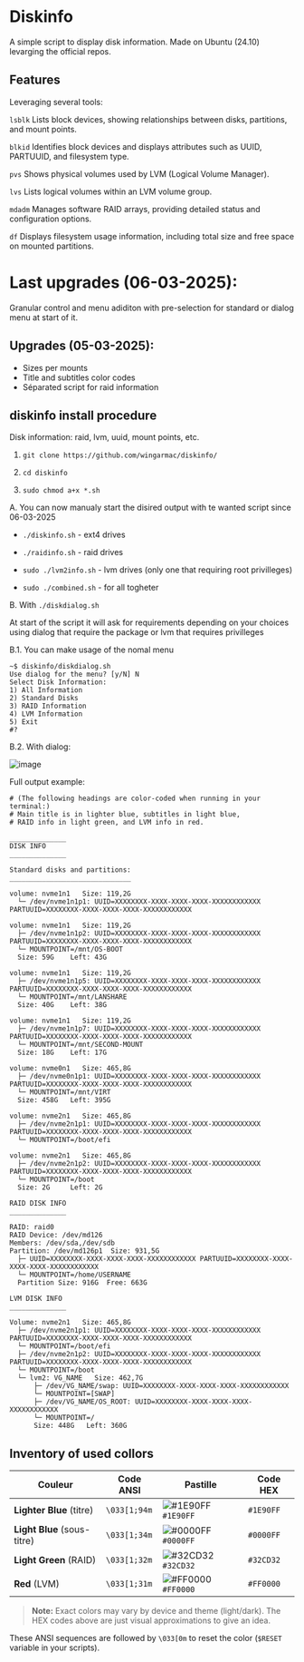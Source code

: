 # Diskinfo

A simple script to display disk information.
Made on Ubuntu (24.10) levarging the official repos.

## Features

Leveraging several tools:

`lsblk` Lists block devices, showing relationships between disks, partitions, and mount points.

`blkid` Identifies block devices and displays attributes such as UUID, PARTUUID, and filesystem type.

`pvs` Shows physical volumes used by LVM (Logical Volume Manager).

`lvs` Lists logical volumes within an LVM volume group.

`mdadm` Manages software RAID arrays, providing detailed status and configuration options.

`df` Displays filesystem usage information, including total size and free space on mounted partitions.

# Last upgrades (06-03-2025):
Granular control and menu adiditon with pre-selection for standard or dialog menu at start of it.

## Upgrades (05-03-2025):
- Sizes per mounts
- Title and subtitles color codes
- Séparated script for raid information


## diskinfo install procedure

Disk information: raid, lvm, uuid, mount points, etc.

1. `git clone https://github.com/wingarmac/diskinfo/`

2. `cd diskinfo`

3. `sudo chmod a+x *.sh`

A. You can now manualy start the disired output with te wanted script since 06-03-2025

- `./diskinfo.sh` - ext4 drives
 
- `./raidinfo.sh` - raid drives

- `sudo ./lvm2info.sh` - lvm drives (only one that requiring root privilleges)

- `sudo ./combined.sh` - for all togheter

B. With `./diskdialog.sh`

At start of the script it will ask for requirements depending on your choices using dialog that require the package or lvm that requires privilleges

B.1. You can make usage of the nomal menu 

```
~$ diskinfo/diskdialog.sh
Use dialog for the menu? [y/N] N
Select Disk Information:
1) All Information
2) Standard Disks
3) RAID Information
4) LVM Information
5) Exit
#? 

```
B.2. With dialog:

![image](https://github.com/user-attachments/assets/5ee558a2-a1e9-43f5-997c-43b1f0c76f30)

Full output example:

```
# (The following headings are color-coded when running in your terminal:)
# Main title is in lighter blue, subtitles in light blue,
# RAID info in light green, and LVM info in red.

______________
DISK INFO
______________

Standard disks and partitions:
______________________________

volume: nvme1n1   Size: 119,2G
  └─ /dev/nvme1n1p1: UUID=XXXXXXXX-XXXX-XXXX-XXXX-XXXXXXXXXXXX PARTUUID=XXXXXXXX-XXXX-XXXX-XXXX-XXXXXXXXXXXX

volume: nvme1n1   Size: 119,2G
  ├─ /dev/nvme1n1p2: UUID=XXXXXXXX-XXXX-XXXX-XXXX-XXXXXXXXXXXX PARTUUID=XXXXXXXX-XXXX-XXXX-XXXX-XXXXXXXXXXXX
  └─ MOUNTPOINT=/mnt/OS-BOOT
  Size: 59G    Left: 43G

volume: nvme1n1   Size: 119,2G
  ├─ /dev/nvme1n1p5: UUID=XXXXXXXX-XXXX-XXXX-XXXX-XXXXXXXXXXXX PARTUUID=XXXXXXXX-XXXX-XXXX-XXXX-XXXXXXXXXXXX
  └─ MOUNTPOINT=/mnt/LANSHARE
  Size: 40G    Left: 38G

volume: nvme1n1   Size: 119,2G
  ├─ /dev/nvme1n1p7: UUID=XXXXXXXX-XXXX-XXXX-XXXX-XXXXXXXXXXXX PARTUUID=XXXXXXXX-XXXX-XXXX-XXXX-XXXXXXXXXXXX
  └─ MOUNTPOINT=/mnt/SECOND-MOUNT
  Size: 18G    Left: 17G

volume: nvme0n1   Size: 465,8G
  ├─ /dev/nvme0n1p1: UUID=XXXXXXXX-XXXX-XXXX-XXXX-XXXXXXXXXXXX PARTUUID=XXXXXXXX-XXXX-XXXX-XXXX-XXXXXXXXXXXX
  └─ MOUNTPOINT=/mnt/VIRT
  Size: 458G   Left: 395G

volume: nvme2n1   Size: 465,8G
  ├─ /dev/nvme2n1p1: UUID=XXXXXXXX-XXXX-XXXX-XXXX-XXXXXXXXXXXX PARTUUID=XXXXXXXX-XXXX-XXXX-XXXX-XXXXXXXXXXXX
  └─ MOUNTPOINT=/boot/efi

volume: nvme2n1   Size: 465,8G
  ├─ /dev/nvme2n1p2: UUID=XXXXXXXX-XXXX-XXXX-XXXX-XXXXXXXXXXXX PARTUUID=XXXXXXXX-XXXX-XXXX-XXXX-XXXXXXXXXXXX
  └─ MOUNTPOINT=/boot
  Size: 2G     Left: 2G

RAID DISK INFO
______________

RAID: raid0
RAID Device: /dev/md126
Members: /dev/sda,/dev/sdb
Partition: /dev/md126p1  Size: 931,5G
  ├─ UUID=XXXXXXXX-XXXX-XXXX-XXXX-XXXXXXXXXXXX PARTUUID=XXXXXXXX-XXXX-XXXX-XXXX-XXXXXXXXXXXX
  └─ MOUNTPOINT=/home/USERNAME
  Partition Size: 916G  Free: 663G

LVM DISK INFO
______________

Volume: nvme2n1   Size: 465,8G
  ├─ /dev/nvme2n1p1: UUID=XXXXXXXX-XXXX-XXXX-XXXX-XXXXXXXXXXXX PARTUUID=XXXXXXXX-XXXX-XXXX-XXXX-XXXXXXXXXXXX
  └─ MOUNTPOINT=/boot/efi
  ├─ /dev/nvme2n1p2: UUID=XXXXXXXX-XXXX-XXXX-XXXX-XXXXXXXXXXXX PARTUUID=XXXXXXXX-XXXX-XXXX-XXXX-XXXXXXXXXXXX
  └─ MOUNTPOINT=/boot
  └─ lvm2: VG_NAME   Size: 462,7G
      ├─ /dev/VG_NAME/swap: UUID=XXXXXXXX-XXXX-XXXX-XXXX-XXXXXXXXXXXX
      └─ MOUNTPOINT=[SWAP]
      ├─ /dev/VG_NAME/OS_ROOT: UUID=XXXXXXXX-XXXX-XXXX-XXXX-XXXXXXXXXXXX
      └─ MOUNTPOINT=/
      Size: 448G   Left: 360G
```

## Inventory of used collors

| Couleur        | Code ANSI     | Pastille                                                                                 | Code HEX    |
|----------------|---------------|-------------------------------------------------------------------------------------------|-------------|
| **Lighter Blue** (titre) | ``\033[1;94m`` | ![#1E90FF](https://placehold.co/15x15/1E90FF/1E90FF.png) `#1E90FF`  | `#1E90FF`   |
| **Light Blue** (sous-titre) | ``\033[1;34m`` | ![#0000FF](https://placehold.co/15x15/0000FF/0000FF.png) `#0000FF`   | `#0000FF`   |
| **Light Green** (RAID)     | ``\033[1;32m`` | ![#32CD32](https://placehold.co/15x15/32CD32/32CD32.png) `#32CD32`   | `#32CD32`   |
| **Red** (LVM)              | ``\033[1;31m`` | ![#FF0000](https://placehold.co/15x15/FF0000/FF0000.png) `#FF0000`   | `#FF0000`   |

> **Note:** Exact colors may vary by device and theme (light/dark). The HEX codes above are just visual approximations to give an idea.  

These ANSI sequences are followed by ``\033[0m`` to reset the color (`$RESET` variable in your scripts).

